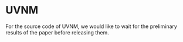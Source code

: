 # UVNM

For the source code of UVNM, we would like to wait for the preliminary results of the paper before releasing them.

